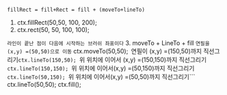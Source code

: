 ```fillRect = fill+Rect = fill + (moveTo+lineTo)```
1. ctx.fillRect(50,50, 100, 200);
2. ctx.rect(50, 50, 100, 100);


```라인이 끝난 점이 다음에 시작하는 브러쉬 좌표이다```
3. moveTo + LineTo + fill
```연필을 (x,y) =(50,50)으로 이동```
ctx.moveTo(50,50);```
```연필이 (x,y) =(150,50)까지 직선그리기```
ctx.lineTo(150,50); 
```위 위치에 이어서 (x,y) =(150,150)까지 직선그리기```
ctx.lineTo(150,150); 
```위 위치에 이어서(x,y) =(50,150)까지 직선그리기```
ctx.lineTo(50,150); 
```위 위치에 이어서(x,y) =(50,50)까지 직선그리기```
ctx.lineTo(50,50); 
ctx.fill();